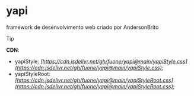 # yapi
framework de desenvolvimento web criado por AndersonBrito

>[!TIP]
>**CDN**:
>- yapiStyle: _[https://cdn.jsdelivr.net/gh/fuone/yapi@main/yapiStyle.css](https://cdn.jsdelivr.net/gh/fuone/yapi@main/yapiStyle.css)_;
>- yapiStyleRoot: _[https://cdn.jsdelivr.net/gh/fuone/yapi@main/yapiStyleRoot.css](https://cdn.jsdelivr.net/gh/fuone/yapi@main/yapiStyleRoot.css)_;
